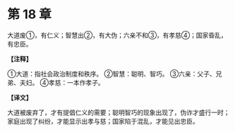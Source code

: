 # 第 18 章

大道废①，有仁义；智慧出②，有大伪；六亲不和③，有孝慈④；国家昏乱，有忠臣。

**【注释】**

①大道：指社会政治制度和秩序。
②智慧：聪明、智巧。
③六亲：父子、兄弟、夫妇。
④孝慈：一本作孝子。

**【译文】**

大道被废弃了，才有提倡仁义的需要；聪明智巧的现象出现了，伪诈才盛行一时；家庭出现了纠纷，才能显示出孝与慈；国家陷于混乱，才能见出忠臣。
